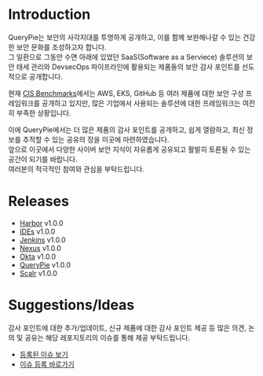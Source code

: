 # Introduction

QueryPie는 보안의 사각지대를 투명하게 공개하고, 이를 함께 보완해나갈 수 있는 건강한 보안 문화를 조성하고자 합니다.  
그 일환으로 그동안 수면 아래에 있었던 SaaS(Software as a Serviece) 솔루션의 보안 태세 관리와 DevsecOps 파이프라인에 활용되는 제품들의 보안 감사 포인트를 선도적으로 공개합니다.  

현재 [CIS Benchmarks](https://downloads.cisecurity.org/#/)에서는 AWS, EKS, GitHub 등 여러 제품에 대한 보안 구성 프레임워크를 공개하고 있지만, 많은 기업에서 사용되는 솔루션에 대한 프레임워크는 여전히 부족한 상황입니다.

이에 QueryPie에서는 더 많은 제품의 감사 포인트를 공개하고, 쉽게 열람하고, 최신 정보를 추적할 수 있는 공유의 장을 이곳에 마련하였습니다.  
앞으로 이곳에서 다양한 사이버 보안 지식이 자유롭게 공유되고 활발히 토론될 수 있는 공간이 되기를 바랍니다.  
여러분의 적극적인 참여와 관심을 부탁드립니다.

# Releases 
- [Harbor](https://github.com/querypie/audit-points/tree/main/Harbor) v1.0.0
- [IDEs](https://github.com/querypie/audit-points/tree/main/IDEs) v1.0.0
- [Jenkins](https://github.com/querypie/audit-points/tree/main/Jenkins) v1.0.0
- [Nexus](https://github.com/querypie/audit-points/tree/main/Nexus) v1.0.0
- [Okta](https://github.com/querypie/audit-points/tree/main/Okta) v1.0.0
- [QueryPie](https://github.com/querypie/audit-points/tree/main/QueryPie) v1.0.0
- [Scalr](https://github.com/querypie/audit-points/tree/main/Scalr) v1.0.0


# Suggestions/Ideas
감사 포인트에 대한 추가/업데이트, 신규 제품에 대한 감사 포인트 제공 등 많은 의견, 논의 및 공유는 해당 레포지토리의 이슈를 통해 제공 부탁드립니다. 

- [등록된 이슈 보기](https://github.com/querypie/audit-points/issues)  
- [이슈 등록 바로가기](https://github.com/querypie/audit-points/issues/new) 

